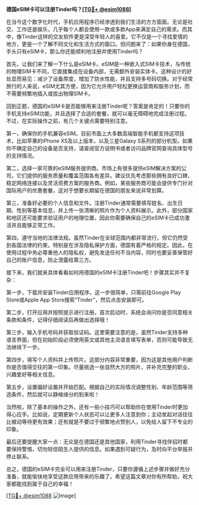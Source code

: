 **德国eSIM卡可以注册Tinder吗？[[TG💪+ @esim1088](https://t.me/s/esim1088)]**

在当今这个数字化时代，手机应用程序已经渗透到我们生活的方方面面。无论是社交、工作还是娱乐，几乎每个人都会使用一款或多款App来满足自己的需求。而其中，像Tinder这样的交友软件更是深受年轻人的喜爱。它不仅是一个寻找爱情的地方，更是一个了解不同文化和生活方式的窗口。但问题来了：如果你身在德国，手头只有eSIM卡，那么你还能顺利地注册并使用Tinder吗？

首先，让我们来了解一下什么是eSIM卡。eSIM是一种嵌入式SIM卡技术，与传统的物理SIM卡不同，它直接集成在设备内部，无需额外安装实体卡。这种设计的好处显而易见：减少了设备厚度，增加了防水性能，并且支持多号码切换。对于经常旅行的人来说，eSIM尤其方便，因为它允许用户轻松更换运营商和服务计划，而不需要频繁地插入或拔出物理SIM卡。

回到正题，德国的eSIM卡是否能够用来注册Tinder呢？答案是肯定的！只要你的手机支持eSIM功能，并且选择了合适的套餐，就可以毫无障碍地完成注册过程。不过，在实际操作之前，有几个关键点需要特别注意。

第一，确保你的手机兼容eSIM。目前市面上大多数高端智能手机都支持这项技术，比如苹果的iPhone XS及以上版本，以及三星Galaxy S系列的部分机型。如果你不确定自己的设备是否支持，请查阅官方说明书或者访问品牌官网查询具体型号的支持情况。

第二，选择一家可靠的eSIM服务提供商。市场上有很多提供eSIM解决方案的公司，它们提供的服务质量和覆盖范围各有差异。建议优先考虑那些拥有良好口碑、稳定网络连接以及灵活资费方案的服务商。例如，某些服务商可能会提供专门针对国际用户的优惠套餐，这对于想要长期留在德国的朋友来说非常划算。

第三，准备好必要的个人信息和文件。注册Tinder通常需要填写姓名、出生日期、性别等基本信息，并上传一张清晰的照片作为个人资料展示。此外，部分国家和地区还可能要求验证用户的地理位置，因此你需要确保自己的eSIM卡已成功激活并且能够正常工作。

第四，遵守当地的法律法规。虽然Tinder在全球范围内都非常流行，但它仍然受到各国法律的约束。特别是在涉及隐私保护方面，德国有着严格的规定。因此，在使用过程中务必尊重他人的隐私权，避免发送任何不当内容，同时也要妥善保管好自己的账户信息，防止泄露给第三方。

接下来，我们就来具体看看如何用德国的eSIM卡注册Tinder吧！步骤其实并不复杂：

第一步，下载并安装Tinder应用程序。这一步很简单，只需前往Google Play Store或Apple App Store搜索“Tinder”，然后点击安装即可。

第二步，打开应用并按照提示进行注册。首次启动时，系统会询问你是否同意相关条款和条件，记得仔细阅读后再做出选择哦！

第三步，输入手机号码并获取验证码。这里需要注意的是，虽然Tinder支持多种语言界面，但在初始阶段必须使用英文或其他主流语言填写表单，否则可能导致无法继续下一步。

第四步，填写个人资料并上传照片。这部分内容非常重要，因为这是其他用户判断你是否值得交往的第一印象。尽量挑选一张自然大方的照片，并补充完整的职业、兴趣爱好等相关信息。

第五步，设置偏好设置并开始匹配。根据自己的实际情况调整性别、年龄范围等筛选条件，然后就可以静候缘分的到来啦！

当然啦，除了基本的操作之外，还有一些小技巧可以帮助你在使用Tinder时更加得心应手。比如说，定期更新个人状态可以让更多人注意到你；主动发起对话往往比被动等待更有效果；还有就是不要过于频繁地点赞别人，以免给人留下不专业的印象。

最后还要提醒大家一点：无论是在德国还是其他国家，利用Tinder寻找伴侣时都要保持警惕，切勿轻信陌生人提供的信息。如果遇到可疑行为，及时向平台举报并停止联系。

总之，德国的eSIM卡完全可以用来注册Tinder，只要你遵循上述步骤并做好充分准备，就能愉快地享受这款应用带来的乐趣了。希望这篇文章对你有所帮助，祝大家都能找到属于自己的幸福！

[[TG💪+ @esim1088](https://t.me/s/esim1088) ![Image](https://i.postimg.cc/4NQfJmqS/Snipaste-2025-05-13-00-14-12.png)]